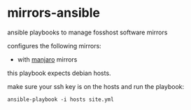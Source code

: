 # mirrors-ansible

ansible playbooks to manage fosshost software mirrors

configures the following mirrors:

- with [manjaro](https://manjaro.org) mirrors

this playbook expects debian hosts.

make sure your ssh key is on the hosts and run the playbook:

    ansible-playbook -i hosts site.yml

